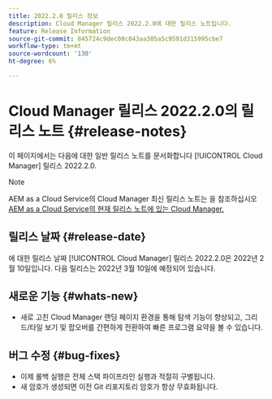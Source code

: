 ```yaml
---
title: 2022.2.0 릴리스 정보
description: Cloud Manager 릴리스 2022.2.0에 대한 릴리스 노트입니다.
feature: Release Information
source-git-commit: 845724c9dec08c043aa305a5c9591d315995cbe7
workflow-type: tm+mt
source-wordcount: '130'
ht-degree: 6%

---
```



# Cloud Manager 릴리스 2022.2.0의 릴리스 노트 {#release-notes}

이 페이지에서는 다음에 대한 일반 릴리스 노트를 문서화합니다 [!UICONTROL Cloud Manager] 릴리스 2022.2.0.

>[!NOTE]
>
>AEM as a Cloud Service의 Cloud Manager 최신 릴리스 노트는 을 참조하십시오 [AEM as a Cloud Service의 현재 릴리스 노트에 있는 Cloud Manager.](https://experienceleague.adobe.com/docs/experience-manager-cloud-service/content/implementing/using-cloud-manager/release-notes-cloud-manager/release-notes-cm-current.html)

## 릴리스 날짜 {#release-date}

에 대한 릴리스 날짜 [!UICONTROL Cloud Manager] 릴리스 2022.2.0은 2022년 2월 10일입니다. 다음 릴리스는 2022년 3월 10일에 예정되어 있습니다.

## 새로운 기능 {#whats-new}

* 새로 고친 Cloud Manager 랜딩 페이지 환경을 통해 탐색 기능이 향상되고, 그리드/타일 보기 및 팝오버를 간편하게 전환하여 빠른 프로그램 요약을 볼 수 있습니다.

## 버그 수정 {#bug-fixes}

* 이제 롤백 실행은 전체 스택 파이프라인 실행과 적절히 구별됩니다.
* 새 암호가 생성되면 이전 Git 리포지토리 암호가 항상 무효화됩니다.
